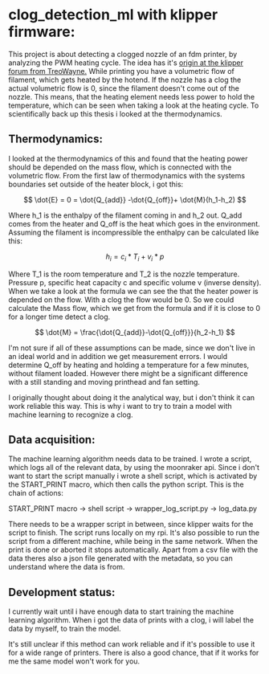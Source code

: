# clog_detection_ml with klipper firmware:

This project is about detecting a clogged nozzle of an fdm printer, by analyzing the PWM heating cycle.
The idea has it's [origin at the klipper forum from TreoWayne.](https://klipper.discourse.group/t/could-one-detect-filament-jams-via-nozzle-heater-duty-cycle/17109/14)
While printing you have a volumetric flow of filament, which gets heated by the hotend. If the nozzle has a clog the actual volumetric flow is 0, since the filament doesn't come out of the nozzle. This means, that the heating element needs less power to hold the temperature, which can be seen when taking a look at the heating cycle. To scientifically back up this thesis i looked at the thermodynamics.

## Thermodynamics:

I looked at the thermodynamics of this and found that the heating power should be depended on the mass flow, which is connected with the volumetric flow. From the first law of thermodynamics with the systems boundaries set outside of the heater block, i got this:

$$
\dot{E} = 0 = \dot{Q_{add}} -\dot{Q_{off}}+ \dot{M}(h_1-h_2)
$$

Where h_1 is the enthalpy of the filament coming in and h_2 out. Q_add comes from the heater and Q_off is the heat which goes in the environment. Assuming the filament is incompressible the enthalpy can be calculated like this:

$$
h_{i} = c_{i}*T_{i}+ v_{i}*p
$$

Where T_1 is the room temperature and T_2 is the nozzle temperature. Pressure p, specific heat capacity c and specific volume v (inverse density).
When we take a look at the formula we can see the that the heater power is depended on the flow. With a clog the flow would be 0. So we could calculate the Mass flow, which we get from the formula and if it is close to 0 for a longer time detect a clog.

$$
\dot{M} = \frac{\dot{Q_{add}}-\dot{Q_{off}}}{h_2-h_1}
$$

I'm not sure if all of these assumptions can be made, since we don't live in an ideal world and in addition we get measurement errors.
I would determine Q_off by heating and holding a temperature for a few minutes, without filament loaded. However there might be a significant difference with a still standing and moving printhead and fan setting.

I originally thought about doing it the analytical way, but i don't think it can work reliable this way. This is why i want to try to train a model with machine learning to recognize a clog.

## Data acquisition:

The machine learning algorithm needs data to be trained. I wrote a script, which logs all of the relevant data, by using the moonraker api. Since i don't want to start the script manually i wrote a shell script, which is activated by the START_PRINT macro, which then calls the python script.
This is the chain of actions:

START_PRINT macro -> shell script -> wrapper_log_script.py -> log_data.py

There needs to be a wrapper script in between, since klipper waits for the script to finish. The script runs locally on my rpi. It's also possible to run the script from a different machine, while being in the same network. When the print is done or aborted it stops automatically. Apart from a csv file with the data theres also a json file generated with the metadata, so you can understand where the data is from.

## Development status:

I currently wait until i have enough data to start training the machine learning algorithm. When i got the data of prints with a clog, i will label the data by myself, to train the model.

It's still unclear if this method can work reliable and if it's possible to use it for a wide range of printers. There is also a good chance, that if it works for me the same model won't work for you.
